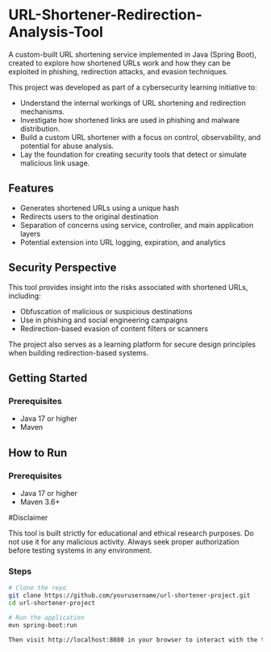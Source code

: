 # URL-Shortener-Redirection-Analysis-Tool
A custom-built URL shortening service implemented in Java (Spring Boot), created to explore how shortened URLs work and how they can be exploited in phishing, redirection attacks, and evasion techniques.

This project was developed as part of a cybersecurity learning initiative to:

- Understand the internal workings of URL shortening and redirection mechanisms.
- Investigate how shortened links are used in phishing and malware distribution.
- Build a custom URL shortener with a focus on control, observability, and potential for abuse analysis.
- Lay the foundation for creating security tools that detect or simulate malicious link usage.

## Features

- Generates shortened URLs using a unique hash
- Redirects users to the original destination
- Separation of concerns using service, controller, and main application layers
- Potential extension into URL logging, expiration, and analytics

## Security Perspective

This tool provides insight into the risks associated with shortened URLs, including:

- Obfuscation of malicious or suspicious destinations
- Use in phishing and social engineering campaigns
- Redirection-based evasion of content filters or scanners

The project also serves as a learning platform for secure design principles when building redirection-based systems.

## Getting Started

### Prerequisites

- Java 17 or higher
- Maven


## How to Run

### Prerequisites
- Java 17 or higher
- Maven 3.6+



#Disclaimer

This tool is built strictly for educational and ethical research purposes. Do not use it for any malicious activity. Always seek proper authorization before testing systems in any environment.

### Steps

```bash
# Clone the repo
git clone https://github.com/yourusername/url-shortener-project.git
cd url-shortener-project

# Run the application
mvn spring-boot:run

Then visit http://localhost:8080 in your browser to interact with the tool.


